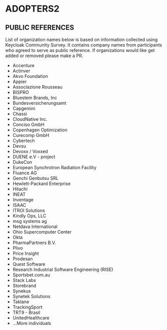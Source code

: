 ADOPTERS2
========

PUBLIC REFERENCES
-----------------

List of organization names below is based on information collected using Keycloak Community Survey. It contains company names from participants who agreed to serve as public reference. If organizations would like get added or removed please make a PR. 

* Accenture
* Actinver
* Akvo Foundation
* Appier
* Associazione Rousseau
* BISPRO
* Bluestem Brands, Inc
* Bundesversicherungsamt
* Capgemini
* Chassi
* CloudNative Inc.
* Conciso GmbH
* Copenhagen Optimization
* Curecomp GmbH
* Cybertech
* Devsu
* Devoxx / Voxxed
* DUENE e.V - project 
* DukeCon
* European Synchrotron Radiation Facility
* Fluance AG
* Genchi Genbutsu SRL
* Hewlett-Packard Enterprise
* Hitachi
* INEAT
* Inventage
* ISAAC
* ITROI Solutions
* Kindly Ops, LLC
* msg systems ag
* Netdava International
* Ohio Supercomputer Center
* Okta
* PharmaPartners B.V.
* Plivo
* Price Insight
* Prodesan
* Quest Software
* Research Industrial Software Engineering (RISE)
* Sportsbet.com.au
* Stack Labs
* Storebrand
* Synekus
* Synetek Solutions
* Taklane
* TrackingSport
* TRT9 - Brasil
* UnitedHealthcare
* ...More individuals
